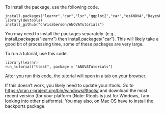 To install the package, use the following code.

    install.packages("learnr","car","lsr","ggplot2","car","ezANOVA","BayesFactor","MBESS")
    library(devtools)  
    install_github("chrisaberson/ANOVATutorials")  

You may need to install the packages separately. (e.g., install.packages("learnr") then install.packages("car"). This will likely take a good bit of processing time, some of these packages are very large. 

To run a tutorial, use this code.

    library(learnr)  
    run_tutorial("ttest", package = "ANOVATutorials")

After you run this code, the tutorial will open in a tab on your
browser.

If this doesn’t work, you likely need to update your rtools. Go to
<a href="https://cran.r-project.org/bin/windows/Rtools/" class="uri">https://cran.r-project.org/bin/windows/Rtools/</a>
and download the most recent version (for your platform (Note: Rtools is
just for Windows, I am looking into other platforms). You may also, on
Mac OS have to install the backports package.
